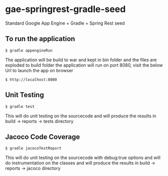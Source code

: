 # gae-springrest-gradle-seed
Standard Google App Engine + Gradle + Spring Rest seed

##	To run the application
	$ gradle appengineRun

The application will be build to war and kept in bin folder and the files are exploded to build folder
the application will run on port 8080, visit the below Url to launch the app on browser

	$ http://localhost:8080
	
## Unit Testing
	$ gradle test

This will do unit testing on the sourcecode and will produce the results in 
build -> reports -> tests directory

## Jacoco Code Coverage
	$ gradle jacocoTestReport

This will do unit testing on the sourcecode with debug:true options and will do instrumentation on the classes
and will produce the results in build -> reports -> jacoco directory